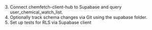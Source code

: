 3. Connect chemfetch-client-hub to Supabase and query user_chemical_watch_list.
4. Optionally track schema changes via Git using the supabase folder.
5. Set up tests for RLS via Supabase client